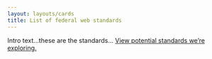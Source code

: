 ```yaml
---
layout: layouts/cards
title: List of federal web standards
---
```


Intro text…these are the standards… [View potential standards we’re exploring.]()
